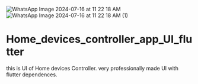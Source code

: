 ![WhatsApp Image 2024-07-16 at 11 22 18 AM](https://github.com/user-attachments/assets/efc38500-b629-44c4-a36f-af5340acb12e)
![WhatsApp Image 2024-07-16 at 11 22 18 AM (1)](https://github.com/user-attachments/assets/465e7369-6d38-4417-a92d-071043a6ffd1)
# Home_devices_controller_app_UI_flutter
this is UI of Home devices Controller. very professionally made UI with flutter dependences.  
